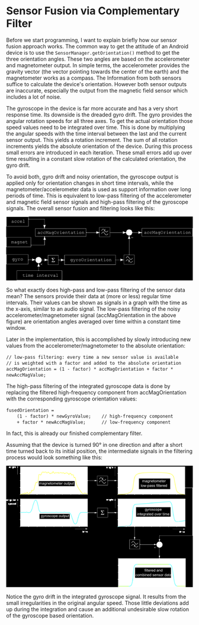 # Sensor Fusion via Complementary Filter

Before we start programming, I want to explain briefly how our sensor fusion approach works. The common way to get the attitude of an Android device is to use the `SensorManager.getOrientation()` method to get the three orientation angles. These two angles are based on the accelerometer and magnetometer output. In simple terms, the accelerometer provides the gravity vector (the vector pointing towards the center of the earth) and the magnetometer works as a compass. The Information from both sensors suffice to calculate the device's orientation. However both sensor outputs are inaccurate, especially the output from the magnetic field sensor which includes a lot of noise.

The gyroscope in the device is far more accurate and has a very short response time. Its downside is the dreaded gyro drift. The gyro provides the angular rotation speeds for all three axes. To get the actual orientation those speed values need to be integrated over time. This is done by multiplying the angular speeds with the time interval between the last and the current sensor output. This yields a rotation increment. The sum of all rotation increments yields the absolute orientation of the device. During this process small errors are introduced in each iteration. These small errors add up over time resulting in a constant slow rotation of the calculated orientation, the gyro drift.

To avoid both, gyro drift and noisy orientation, the gyroscope output is applied only for orientation changes in short time intervals, while the magnetometer/accelerometer data is used as support information over long periods of time. This is equivalent to low-pass filtering of the accelerometer and magnetic field sensor signals and high-pass filtering of the gyroscope signals. The overall sensor fusion and filtering looks like this:

![](sensor_fusion.png)

So what exactly does high-pass and low-pass filtering of the sensor data mean? The sensors provide their data at (more or less) regular time intervals. Their values can be shown as signals in a graph with the time as the x-axis, similar to an audio signal. The low-pass filtering of the noisy accelerometer/magnetometer signal (accMagOrientation in the above figure) are orientation angles averaged over time within a constant time window.

Later in the implementation, this is accomplished by slowly introducing new values from the accelerometer/magnetometer to the absolute orientation:

```
// low-pass filtering: every time a new sensor value is available
// is weighted with a factor and added to the absolute orientation
accMagOrientation = (1 - factor) * accMagOrientation + factor * newAccMagValue;
```

The high-pass filtering of the integrated gyroscope data is done by replacing the filtered high-frequency component from accMagOrientation with the corresponding gyroscope orientation values:

```
fusedOrientation =
    (1 - factor) * newGyroValue;    // high-frequency component
    + factor * newAccMagValue;      // low-frequency component
```

In fact, this is already our finished complementary filter.

Assuming that the device is turned 90° in one direction and after a short time turned back to its initial position, the intermediate signals in the filtering process would look something like this:

![sensor_data](sensor_data.png)

Notice the gyro drift in the integrated gyroscope signal. It results from the small irregularities in the original angular speed. Those little deviations add up during the integration and cause an additional undesirable slow rotation of the gyroscope based orientation.